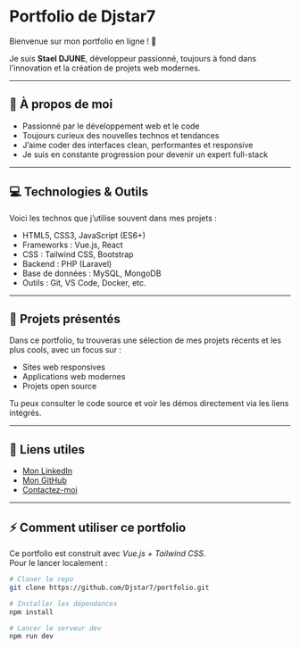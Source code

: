 # Portfolio de Djstar7

Bienvenue sur mon portfolio en ligne ! 👋

Je suis **Stael DJUNE**, développeur passionné, toujours à fond dans l'innovation et la création de projets web modernes.

---

## 🚀 À propos de moi

- Passionné par le développement web et le code
- Toujours curieux des nouvelles technos et tendances
- J’aime coder des interfaces clean, performantes et responsive
- Je suis en constante progression pour devenir un expert full-stack

---

## 💻 Technologies & Outils

Voici les technos que j’utilise souvent dans mes projets :

- HTML5, CSS3, JavaScript (ES6+)
- Frameworks : Vue.js, React 
- CSS : Tailwind CSS, Bootstrap
- Backend : PHP (Laravel)
- Base de données : MySQL, MongoDB
- Outils : Git, VS Code, Docker, etc.

---

## 📂 Projets présentés

Dans ce portfolio, tu trouveras une sélection de mes projets récents et les plus cools, avec un focus sur :

- Sites web responsives
- Applications web modernes
- Projets open source

Tu peux consulter le code source et voir les démos directement via les liens intégrés.

---

## 🔗 Liens utiles

- [Mon LinkedIn](https://www.linkedin.com/in/dj-star-info-b34669357)
- [Mon GitHub](https://github.com/Djstar7)
- [Contactez-moi](mailto:infodjstar@gmail.com)

---

## ⚡ Comment utiliser ce portfolio

Ce portfolio est construit avec *Vue.js + Tailwind CSS*.  
Pour le lancer localement :

```bash
# Cloner le repo
git clone https://github.com/Djstar7/portfolio.git

# Installer les dépendances
npm install

# Lancer le serveur dev
npm run dev
